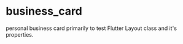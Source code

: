 # business_card
personal business card primarily to test Flutter Layout class and it's properties. 
